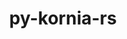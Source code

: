 ---
title: "py-kornia-rs"
layout: cache
categories: [package, develop-2025-04-13]
meta: {"compilers": ["none"], "num_specs": 10, "num_specs_by_stack": {"ml-darwin-aarch64-mps": 2, "ml-linux-aarch64-cpu": 2, "ml-linux-aarch64-cuda": 2, "ml-linux-x86_64-cpu": 2, "ml-linux-x86_64-cuda": 2, "root": 10}, "oss": ["sequoia", "ubuntu24.04"], "platforms": ["darwin", "linux"], "stacks": ["ml-darwin-aarch64-mps", "ml-linux-aarch64-cpu", "ml-linux-aarch64-cuda", "ml-linux-x86_64-cpu", "ml-linux-x86_64-cuda", "root"], "targets": ["aarch64", "x86_64_v3"], "versions": ["0.1.1"]}
spec_details: [{"compiler": "none", "hash": "6eavc3bovrma54x7hqxhb4x6ere4uwin", "os": "ubuntu24.04", "platform": "linux", "size": "-", "stacks": ["ml-linux-aarch64-cpu", "root"], "target": "aarch64", "variants": ["build_system=python_pip"], "versions": ["0.1.1"]}, {"compiler": "none", "hash": "b43bleigxyfin5znyb6n5n2t2shtpr4m", "os": "ubuntu24.04", "platform": "linux", "size": "-", "stacks": ["ml-linux-aarch64-cuda", "root"], "target": "aarch64", "variants": ["build_system=python_pip"], "versions": ["0.1.1"]}, {"compiler": "none", "hash": "c7mo6z33y6rbsqauyxnsxvod5wcmbfrx", "os": "ubuntu24.04", "platform": "linux", "size": "-", "stacks": ["ml-linux-aarch64-cpu", "root"], "target": "aarch64", "variants": ["build_system=python_pip"], "versions": ["0.1.1"]}, {"compiler": "none", "hash": "dgo5x2tgn2t5w23mlxvps3y67b7dhkxo", "os": "ubuntu24.04", "platform": "linux", "size": "-", "stacks": ["ml-linux-x86_64-cpu", "root"], "target": "x86_64_v3", "variants": ["build_system=python_pip"], "versions": ["0.1.1"]}, {"compiler": "none", "hash": "ej7f36e7pmbmy74vxbwy4lf2l4qlubwa", "os": "ubuntu24.04", "platform": "linux", "size": "-", "stacks": ["ml-linux-x86_64-cuda", "root"], "target": "x86_64_v3", "variants": ["build_system=python_pip"], "versions": ["0.1.1"]}, {"compiler": "none", "hash": "ke6kq6hnqkybcdfeigzy2elfdzhlpgvw", "os": "ubuntu24.04", "platform": "linux", "size": "-", "stacks": ["ml-linux-x86_64-cpu", "root"], "target": "x86_64_v3", "variants": ["build_system=python_pip"], "versions": ["0.1.1"]}, {"compiler": "none", "hash": "kxccpawyo2zdwndxymjyn3kwlffxjvaq", "os": "ubuntu24.04", "platform": "linux", "size": "-", "stacks": ["ml-linux-aarch64-cuda", "root"], "target": "aarch64", "variants": ["build_system=python_pip"], "versions": ["0.1.1"]}, {"compiler": "none", "hash": "tzldohu4bpxngbzyjhjus6gkcvam6mzv", "os": "sequoia", "platform": "darwin", "size": "-", "stacks": ["ml-darwin-aarch64-mps", "root"], "target": "aarch64", "variants": ["build_system=python_pip"], "versions": ["0.1.1"]}, {"compiler": "none", "hash": "vib47h3enhzhohcayk72inulhnnouova", "os": "sequoia", "platform": "darwin", "size": "-", "stacks": ["ml-darwin-aarch64-mps", "root"], "target": "aarch64", "variants": ["build_system=python_pip"], "versions": ["0.1.1"]}, {"compiler": "none", "hash": "zd4ninc5jne7ch5f7ycugtrbqu7bw5bo", "os": "ubuntu24.04", "platform": "linux", "size": "-", "stacks": ["ml-linux-x86_64-cuda", "root"], "target": "x86_64_v3", "variants": ["build_system=python_pip"], "versions": ["0.1.1"]}]
---